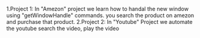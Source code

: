 1.Project 1: In "Amezon" project we learn how to handal the new window using "getWindowHandle" commands. you search the product on amezon and purchase that product. 
2.Project 2: In "Youtube" Project we automate the youtube search the video, play the video   
